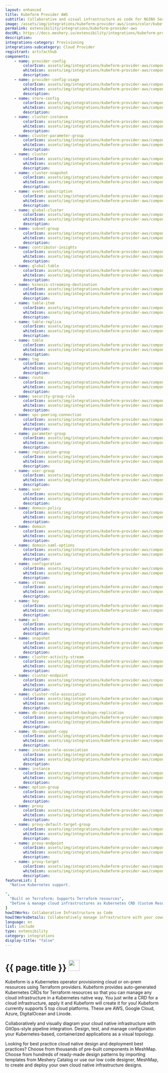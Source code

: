 ```yaml
---
layout: enhanced
title: Kubeform Provider AWS
subtitle: Collaborative and visual infrastructure as code for NGINX Service Mesh
image: /assets/img/integrations/kubeform-provider-aws/icons/color/kubeform-provider-aws-color.svg
permalink: extensibility/integrations/kubeform-provider-aws
docURL: https://docs.meshery.io/extensibility/integrations/kubeform-provider-aws
description: 
integrations-category: Provisioning
integrations-subcategory: Cloud Provider
registrant: artifacthub
components: 
	- name: provider-config
		colorIcon: assets/img/integrations/kubeform-provider-aws/components/provider-config/icons/color/provider-config-color.svg
		whiteIcon: assets/img/integrations/kubeform-provider-aws/components/provider-config/icons/white/provider-config-white.svg
		description: 
	- name: provider-config-usage
		colorIcon: assets/img/integrations/kubeform-provider-aws/components/provider-config-usage/icons/color/provider-config-usage-color.svg
		whiteIcon: assets/img/integrations/kubeform-provider-aws/components/provider-config-usage/icons/white/provider-config-usage-white.svg
		description: 
	- name: store-config
		colorIcon: assets/img/integrations/kubeform-provider-aws/components/store-config/icons/color/store-config-color.svg
		whiteIcon: assets/img/integrations/kubeform-provider-aws/components/store-config/icons/white/store-config-white.svg
		description: 
	- name: cluster-instance
		colorIcon: assets/img/integrations/kubeform-provider-aws/components/cluster-instance/icons/color/cluster-instance-color.svg
		whiteIcon: assets/img/integrations/kubeform-provider-aws/components/cluster-instance/icons/white/cluster-instance-white.svg
		description: 
	- name: cluster-parameter-group
		colorIcon: assets/img/integrations/kubeform-provider-aws/components/cluster-parameter-group/icons/color/cluster-parameter-group-color.svg
		whiteIcon: assets/img/integrations/kubeform-provider-aws/components/cluster-parameter-group/icons/white/cluster-parameter-group-white.svg
		description: 
	- name: cluster
		colorIcon: assets/img/integrations/kubeform-provider-aws/components/cluster/icons/color/cluster-color.svg
		whiteIcon: assets/img/integrations/kubeform-provider-aws/components/cluster/icons/white/cluster-white.svg
		description: 
	- name: cluster-snapshot
		colorIcon: assets/img/integrations/kubeform-provider-aws/components/cluster-snapshot/icons/color/cluster-snapshot-color.svg
		whiteIcon: assets/img/integrations/kubeform-provider-aws/components/cluster-snapshot/icons/white/cluster-snapshot-white.svg
		description: 
	- name: event-subscription
		colorIcon: assets/img/integrations/kubeform-provider-aws/components/event-subscription/icons/color/event-subscription-color.svg
		whiteIcon: assets/img/integrations/kubeform-provider-aws/components/event-subscription/icons/white/event-subscription-white.svg
		description: 
	- name: global-cluster
		colorIcon: assets/img/integrations/kubeform-provider-aws/components/global-cluster/icons/color/global-cluster-color.svg
		whiteIcon: assets/img/integrations/kubeform-provider-aws/components/global-cluster/icons/white/global-cluster-white.svg
		description: 
	- name: subnet-group
		colorIcon: assets/img/integrations/kubeform-provider-aws/components/subnet-group/icons/color/subnet-group-color.svg
		whiteIcon: assets/img/integrations/kubeform-provider-aws/components/subnet-group/icons/white/subnet-group-white.svg
		description: 
	- name: contributor-insights
		colorIcon: assets/img/integrations/kubeform-provider-aws/components/contributor-insights/icons/color/contributor-insights-color.svg
		whiteIcon: assets/img/integrations/kubeform-provider-aws/components/contributor-insights/icons/white/contributor-insights-white.svg
		description: 
	- name: global-table
		colorIcon: assets/img/integrations/kubeform-provider-aws/components/global-table/icons/color/global-table-color.svg
		whiteIcon: assets/img/integrations/kubeform-provider-aws/components/global-table/icons/white/global-table-white.svg
		description: 
	- name: kinesis-streaming-destination
		colorIcon: assets/img/integrations/kubeform-provider-aws/components/kinesis-streaming-destination/icons/color/kinesis-streaming-destination-color.svg
		whiteIcon: assets/img/integrations/kubeform-provider-aws/components/kinesis-streaming-destination/icons/white/kinesis-streaming-destination-white.svg
		description: 
	- name: table-item
		colorIcon: assets/img/integrations/kubeform-provider-aws/components/table-item/icons/color/table-item-color.svg
		whiteIcon: assets/img/integrations/kubeform-provider-aws/components/table-item/icons/white/table-item-white.svg
		description: 
	- name: table-replica
		colorIcon: assets/img/integrations/kubeform-provider-aws/components/table-replica/icons/color/table-replica-color.svg
		whiteIcon: assets/img/integrations/kubeform-provider-aws/components/table-replica/icons/white/table-replica-white.svg
		description: 
	- name: table
		colorIcon: assets/img/integrations/kubeform-provider-aws/components/table/icons/color/table-color.svg
		whiteIcon: assets/img/integrations/kubeform-provider-aws/components/table/icons/white/table-white.svg
		description: 
	- name: tag
		colorIcon: assets/img/integrations/kubeform-provider-aws/components/tag/icons/color/tag-color.svg
		whiteIcon: assets/img/integrations/kubeform-provider-aws/components/tag/icons/white/tag-white.svg
		description: 
	- name: route
		colorIcon: assets/img/integrations/kubeform-provider-aws/components/route/icons/color/route-color.svg
		whiteIcon: assets/img/integrations/kubeform-provider-aws/components/route/icons/white/route-white.svg
		description: 
	- name: security-group-rule
		colorIcon: assets/img/integrations/kubeform-provider-aws/components/security-group-rule/icons/color/security-group-rule-color.svg
		whiteIcon: assets/img/integrations/kubeform-provider-aws/components/security-group-rule/icons/white/security-group-rule-white.svg
		description: 
	- name: vpc-peering-connection
		colorIcon: assets/img/integrations/kubeform-provider-aws/components/vpc-peering-connection/icons/color/vpc-peering-connection-color.svg
		whiteIcon: assets/img/integrations/kubeform-provider-aws/components/vpc-peering-connection/icons/white/vpc-peering-connection-white.svg
		description: 
	- name: parameter-group
		colorIcon: assets/img/integrations/kubeform-provider-aws/components/parameter-group/icons/color/parameter-group-color.svg
		whiteIcon: assets/img/integrations/kubeform-provider-aws/components/parameter-group/icons/white/parameter-group-white.svg
		description: 
	- name: replication-group
		colorIcon: assets/img/integrations/kubeform-provider-aws/components/replication-group/icons/color/replication-group-color.svg
		whiteIcon: assets/img/integrations/kubeform-provider-aws/components/replication-group/icons/white/replication-group-white.svg
		description: 
	- name: user-group
		colorIcon: assets/img/integrations/kubeform-provider-aws/components/user-group/icons/color/user-group-color.svg
		whiteIcon: assets/img/integrations/kubeform-provider-aws/components/user-group/icons/white/user-group-white.svg
		description: 
	- name: user
		colorIcon: assets/img/integrations/kubeform-provider-aws/components/user/icons/color/user-color.svg
		whiteIcon: assets/img/integrations/kubeform-provider-aws/components/user/icons/white/user-white.svg
		description: 
	- name: domain-policy
		colorIcon: assets/img/integrations/kubeform-provider-aws/components/domain-policy/icons/color/domain-policy-color.svg
		whiteIcon: assets/img/integrations/kubeform-provider-aws/components/domain-policy/icons/white/domain-policy-white.svg
		description: 
	- name: domain
		colorIcon: assets/img/integrations/kubeform-provider-aws/components/domain/icons/color/domain-color.svg
		whiteIcon: assets/img/integrations/kubeform-provider-aws/components/domain/icons/white/domain-white.svg
		description: 
	- name: domain-saml-options
		colorIcon: assets/img/integrations/kubeform-provider-aws/components/domain-saml-options/icons/color/domain-saml-options-color.svg
		whiteIcon: assets/img/integrations/kubeform-provider-aws/components/domain-saml-options/icons/white/domain-saml-options-white.svg
		description: 
	- name: configuration
		colorIcon: assets/img/integrations/kubeform-provider-aws/components/configuration/icons/color/configuration-color.svg
		whiteIcon: assets/img/integrations/kubeform-provider-aws/components/configuration/icons/white/configuration-white.svg
		description: 
	- name: stream
		colorIcon: assets/img/integrations/kubeform-provider-aws/components/stream/icons/color/stream-color.svg
		whiteIcon: assets/img/integrations/kubeform-provider-aws/components/stream/icons/white/stream-white.svg
		description: 
	- name: key
		colorIcon: assets/img/integrations/kubeform-provider-aws/components/key/icons/color/key-color.svg
		whiteIcon: assets/img/integrations/kubeform-provider-aws/components/key/icons/white/key-white.svg
		description: 
	- name: acl
		colorIcon: assets/img/integrations/kubeform-provider-aws/components/acl/icons/color/acl-color.svg
		whiteIcon: assets/img/integrations/kubeform-provider-aws/components/acl/icons/white/acl-white.svg
		description: 
	- name: snapshot
		colorIcon: assets/img/integrations/kubeform-provider-aws/components/snapshot/icons/color/snapshot-color.svg
		whiteIcon: assets/img/integrations/kubeform-provider-aws/components/snapshot/icons/white/snapshot-white.svg
		description: 
	- name: cluster-activity-stream
		colorIcon: assets/img/integrations/kubeform-provider-aws/components/cluster-activity-stream/icons/color/cluster-activity-stream-color.svg
		whiteIcon: assets/img/integrations/kubeform-provider-aws/components/cluster-activity-stream/icons/white/cluster-activity-stream-white.svg
		description: 
	- name: cluster-endpoint
		colorIcon: assets/img/integrations/kubeform-provider-aws/components/cluster-endpoint/icons/color/cluster-endpoint-color.svg
		whiteIcon: assets/img/integrations/kubeform-provider-aws/components/cluster-endpoint/icons/white/cluster-endpoint-white.svg
		description: 
	- name: cluster-role-association
		colorIcon: assets/img/integrations/kubeform-provider-aws/components/cluster-role-association/icons/color/cluster-role-association-color.svg
		whiteIcon: assets/img/integrations/kubeform-provider-aws/components/cluster-role-association/icons/white/cluster-role-association-white.svg
		description: 
	- name: db-instance-automated-backups-replication
		colorIcon: assets/img/integrations/kubeform-provider-aws/components/db-instance-automated-backups-replication/icons/color/db-instance-automated-backups-replication-color.svg
		whiteIcon: assets/img/integrations/kubeform-provider-aws/components/db-instance-automated-backups-replication/icons/white/db-instance-automated-backups-replication-white.svg
		description: 
	- name: db-snapshot-copy
		colorIcon: assets/img/integrations/kubeform-provider-aws/components/db-snapshot-copy/icons/color/db-snapshot-copy-color.svg
		whiteIcon: assets/img/integrations/kubeform-provider-aws/components/db-snapshot-copy/icons/white/db-snapshot-copy-white.svg
		description: 
	- name: instance-role-association
		colorIcon: assets/img/integrations/kubeform-provider-aws/components/instance-role-association/icons/color/instance-role-association-color.svg
		whiteIcon: assets/img/integrations/kubeform-provider-aws/components/instance-role-association/icons/white/instance-role-association-white.svg
		description: 
	- name: instance
		colorIcon: assets/img/integrations/kubeform-provider-aws/components/instance/icons/color/instance-color.svg
		whiteIcon: assets/img/integrations/kubeform-provider-aws/components/instance/icons/white/instance-white.svg
		description: 
	- name: option-group
		colorIcon: assets/img/integrations/kubeform-provider-aws/components/option-group/icons/color/option-group-color.svg
		whiteIcon: assets/img/integrations/kubeform-provider-aws/components/option-group/icons/white/option-group-white.svg
		description: 
	- name: proxy
		colorIcon: assets/img/integrations/kubeform-provider-aws/components/proxy/icons/color/proxy-color.svg
		whiteIcon: assets/img/integrations/kubeform-provider-aws/components/proxy/icons/white/proxy-white.svg
		description: 
	- name: proxy-default-target-group
		colorIcon: assets/img/integrations/kubeform-provider-aws/components/proxy-default-target-group/icons/color/proxy-default-target-group-color.svg
		whiteIcon: assets/img/integrations/kubeform-provider-aws/components/proxy-default-target-group/icons/white/proxy-default-target-group-white.svg
		description: 
	- name: proxy-endpoint
		colorIcon: assets/img/integrations/kubeform-provider-aws/components/proxy-endpoint/icons/color/proxy-endpoint-color.svg
		whiteIcon: assets/img/integrations/kubeform-provider-aws/components/proxy-endpoint/icons/white/proxy-endpoint-white.svg
		description: 
	- name: proxy-target
		colorIcon: assets/img/integrations/kubeform-provider-aws/components/proxy-target/icons/color/proxy-target-color.svg
		whiteIcon: assets/img/integrations/kubeform-provider-aws/components/proxy-target/icons/white/proxy-target-white.svg
		description: 
featureList: [
  "Native Kubernetes support.

",
  "Built on Terraform; Supports Terraform resources",
  "Define & manage cloud infrastructures as Kubernetes CRD (Custom Resource Definition)"
]
howItWorks: Collaborative Infrastructure as Code
howItWorksDetails: Collaboratively manage infrastructure with your coworkers synchronously sharing the same designs.
language: en
list: include
type: extensibility
category: integrations
display-title: "false"
---
```

<h1>{{ page.title }} <img src="{{ page.image }}" style="width: 35px; height: 35px;" /></h1>

<p>
Kubeform is a Kubernetes operator provisioning cloud or on-prem resources using Terraform providers. Kubeform provides auto-generated Kubernetes CRDs for Terraform resources so that you can manage any cloud infrastructure in a Kubernetes native way. You just write a CRD for a cloud infrastructure, apply it and Kubeform will create it for you! Kubeform currently supports 5 top cloud platforms. These are AWS, Google Cloud, Azure, DigitalOcean and Linode.
</p>
<p>
    Collaboratively and visually diagram your cloud native infrastructure with GitOps-style pipeline integration. Design, test, and manage configuration your Kubernetes-based, containerized applications as a visual topology.
</p>
<p>
    Looking for best practice cloud native design and deployment best practices? Choose from thousands of pre-built components in MeshMap. Choose from hundreds of ready-made design patterns by importing templates from Meshery Catalog or use our low code designer, MeshMap, to create and deploy your own cloud native infrastructure designs.
</p>
